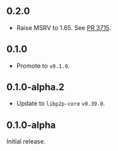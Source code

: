 ## 0.2.0 

- Raise MSRV to 1.65.
  See [PR 3715].

[PR 3715]: https://github.com/libp2p/rust-libp2p/pull/3715

## 0.1.0

- Promote to `v0.1.0`.

## 0.1.0-alpha.2

- Update to `libp2p-core` `v0.39.0`.

## 0.1.0-alpha

Initial release.
